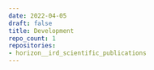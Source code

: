 ```yaml
---
date: 2022-04-05
draft: false
title: Development
repo_count: 1
repositories:
- horizon__ird_scientific_publications
---
```



